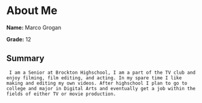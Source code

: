 # About Me
**Name:** Marco Grogan 

**Grade:** 12

## Summary
     I am a Senior at Brockton Highschool, I am a part of the TV club and enjoy filming, film editing, and acting. In my spare time I like making and editing my own videos. After highschool I plan to go to college and major in Digital Arts and eventually get a job within the fields of either TV or movie production. 
